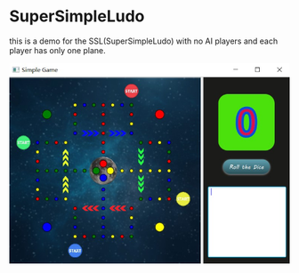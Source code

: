 # SuperSimpleLudo

this is a demo for the SSL(SuperSimpleLudo) with no AI players and each player has only one plane.

![image](https://github.com/wearewar3/SuperSimpleLudo/raw/master/gameeScreen.jpg)
